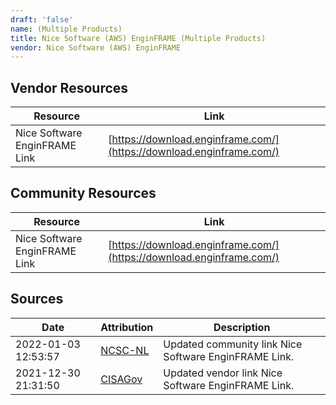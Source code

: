 ```yaml
---
draft: 'false'
name: (Multiple Products)
title: Nice Software (AWS) EnginFRAME (Multiple Products)
vendor: Nice Software (AWS) EnginFRAME
---
```


## Vendor Resources
| Resource | Link |
| --- | --- |
| Nice Software EnginFRAME Link | [https://download.enginframe.com/](https://download.enginframe.com/) |

## Community Resources
| Resource | Link |
| --- | --- |
| Nice Software EnginFRAME Link | [https://download.enginframe.com/](https://download.enginframe.com/) |


## Sources
| Date | Attribution | Description |
| --- | --- | --- |
| 2022-01-03 12:53:57 | [NCSC-NL](https://github.com/NCSC-NL/log4shell/blob/main/software/README.md) | Updated community link Nice Software EnginFRAME Link.  |
| 2021-12-30 21:31:50 | [CISAGov](https://raw.githubusercontent.com/cisagov/log4j-affected-db/develop/README.md) | Updated vendor link Nice Software EnginFRAME Link.  |
